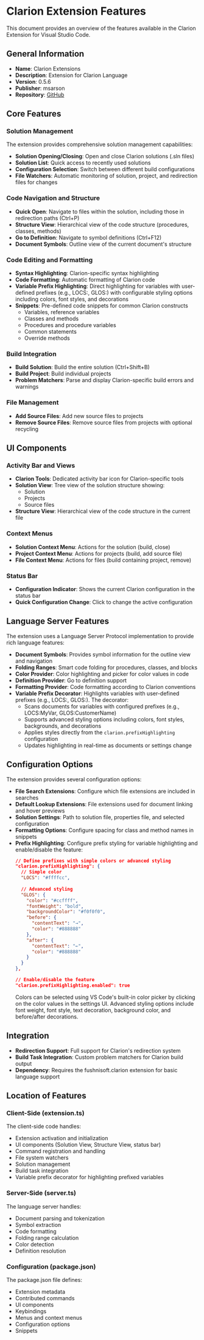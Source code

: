 # Clarion Extension Features

This document provides an overview of the features available in the Clarion Extension for Visual Studio Code.

## General Information

- **Name**: Clarion Extensions
- **Description**: Extension for Clarion Language
- **Version**: 0.5.6
- **Publisher**: msarson
- **Repository**: [GitHub](https://github.com/msarson/Clarion-Extension)

## Core Features

### Solution Management

The extension provides comprehensive solution management capabilities:

- **Solution Opening/Closing**: Open and close Clarion solutions (.sln files)
- **Solution List**: Quick access to recently used solutions
- **Configuration Selection**: Switch between different build configurations
- **File Watchers**: Automatic monitoring of solution, project, and redirection files for changes

### Code Navigation and Structure

- **Quick Open**: Navigate to files within the solution, including those in redirection paths (Ctrl+P)
- **Structure View**: Hierarchical view of the code structure (procedures, classes, methods)
- **Go to Definition**: Navigate to symbol definitions (Ctrl+F12)
- **Document Symbols**: Outline view of the current document's structure

### Code Editing and Formatting

- **Syntax Highlighting**: Clarion-specific syntax highlighting
- **Code Formatting**: Automatic formatting of Clarion code
- **Variable Prefix Highlighting**: Direct highlighting for variables with user-defined prefixes (e.g., LOCS:, GLOS:) with configurable styling options including colors, font styles, and decorations
- **Snippets**: Pre-defined code snippets for common Clarion constructs
  - Variables, reference variables
  - Classes and methods
  - Procedures and procedure variables
  - Common statements
  - Override methods

### Build Integration

- **Build Solution**: Build the entire solution (Ctrl+Shift+B)
- **Build Project**: Build individual projects
- **Problem Matchers**: Parse and display Clarion-specific build errors and warnings

### File Management

- **Add Source Files**: Add new source files to projects
- **Remove Source Files**: Remove source files from projects with optional recycling

## UI Components

### Activity Bar and Views

- **Clarion Tools**: Dedicated activity bar icon for Clarion-specific tools
- **Solution View**: Tree view of the solution structure showing:
  - Solution
  - Projects
  - Source files
- **Structure View**: Hierarchical view of the code structure in the current file

### Context Menus

- **Solution Context Menu**: Actions for the solution (build, close)
- **Project Context Menu**: Actions for projects (build, add source file)
- **File Context Menu**: Actions for files (build containing project, remove)

### Status Bar

- **Configuration Indicator**: Shows the current Clarion configuration in the status bar
- **Quick Configuration Change**: Click to change the active configuration

## Language Server Features

The extension uses a Language Server Protocol implementation to provide rich language features:

- **Document Symbols**: Provides symbol information for the outline view and navigation
- **Folding Ranges**: Smart code folding for procedures, classes, and blocks
- **Color Provider**: Color highlighting and picker for color values in code
- **Definition Provider**: Go to definition support
- **Formatting Provider**: Code formatting according to Clarion conventions
- **Variable Prefix Decorator**: Highlights variables with user-defined prefixes (e.g., LOCS:, GLOS:). The decorator:
  - Scans documents for variables with configured prefixes (e.g., LOCS:MyVar, GLOS:CustomerName)
  - Supports advanced styling options including colors, font styles, backgrounds, and decorations
  - Applies styles directly from the `clarion.prefixHighlighting` configuration
  - Updates highlighting in real-time as documents or settings change

## Configuration Options

The extension provides several configuration options:

- **File Search Extensions**: Configure which file extensions are included in searches
- **Default Lookup Extensions**: File extensions used for document linking and hover previews
- **Solution Settings**: Path to solution file, properties file, and selected configuration
- **Formatting Options**: Configure spacing for class and method names in snippets
- **Prefix Highlighting**: Configure prefix styling for variable highlighting and enable/disable the feature:
  ```json
  // Define prefixes with simple colors or advanced styling
  "clarion.prefixHighlighting": {
    // Simple color
    "LOCS": "#ffffcc",
    
    // Advanced styling
    "GLOS": {
      "color": "#ccffff",
      "fontWeight": "bold",
      "backgroundColor": "#f0f0f0",
      "before": {
        "contentText": "→",
        "color": "#888888"
      },
      "after": {
        "contentText": "←",
        "color": "#888888"
      }
    }
  },
  
  // Enable/disable the feature
  "clarion.prefixHighlighting.enabled": true
  ```
  Colors can be selected using VS Code's built-in color picker by clicking on the color values in the settings UI. Advanced styling options include font weight, font style, text decoration, background color, and before/after decorations.

## Integration

- **Redirection Support**: Full support for Clarion's redirection system
- **Build Task Integration**: Custom problem matchers for Clarion build output
- **Dependency**: Requires the fushnisoft.clarion extension for basic language support

## Location of Features

### Client-Side (extension.ts)

The client-side code handles:
- Extension activation and initialization
- UI components (Solution View, Structure View, status bar)
- Command registration and handling
- File system watchers
- Solution management
- Build task integration
- Variable prefix decorator for highlighting prefixed variables

### Server-Side (server.ts)

The language server handles:
- Document parsing and tokenization
- Symbol extraction
- Code formatting
- Folding range calculation
- Color detection
- Definition resolution

### Configuration (package.json)

The package.json file defines:
- Extension metadata
- Contributed commands
- UI components
- Keybindings
- Menus and context menus
- Configuration options
- Snippets